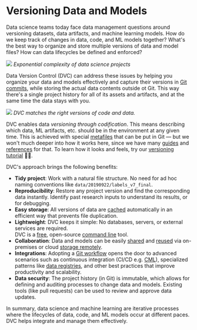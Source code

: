 # Versioning Data and Models

Data science teams today face data management questions around versioning
datasets, data artifacts, and machine learning models. How do we keep track of
changes in data, code, and ML models together? What's the best way to organize
and store multiple versions of data and model files? How can data lifecycles be
defined and enforced?

![](/img/data-ver-complex.png) _Exponential complexity of data science projects_

Data Version Control (DVC) can address these issues by helping you organize your
data and models effectively and capture their versions in
[Git commits](<(https://git-scm.com/book/en/v2/Git-Basics-Recording-Changes-to-the-Repository)>),
while storing the actual data contents outside ot Git. This way there's a single
project history for all of its assets and artifacts, and at the same time the
data stays with you.

![](/img/project-versions.png) _DVC matches the right versions of code and
data._

DVC enables data _versioning through codification_. This means describing which
data, ML artifacts, etc. should be in the environment at any given time. This is
achieved with special [metafiles](/doc/user-guide/dvc-files-and-directories)
that can be put in Git — but we won't much deeper into how it works here, since
we have many [guides](/doc/user-guide) and [references](/doc/command-reference)
for that. To learn how it looks and feels, try our
[versioning tutorial](/doc/use-cases/versioning-data-and-model-files/tutorial)
👩‍💻.

DVC's approach brings the following benefits:

- **Tidy project**: Work with a natural file structure. No need for ad hoc
  naming conventions like `data/20190922/labels_v7_final`.
- **Reproducibility**: Restore any project version and find the corresponding
  data instantly. Identify past research inputs to understand its results, or
  for debugging.
- **Easy storage**: All versions of data are
  [cached](/doc/user-guide/dvc-files-and-directories#structure-of-the-cache-directory)
  automatically in an efficient way that prevents file duplication.
- **Lightweight**: DVC keeps it simple: No databases, servers, or external
  services are required.<br/> DVC is a
  [free](https://github.com/iterative/dvc/blob/master/LICENSE), open-source
  [command line](/doc/command-reference) tool.
- **Collaboration**: Data and models can be easily
  [shared](/doc/use-cases/sharing-data-and-model-files) and
  [reused](/doc/start/data-access) via on-premises or cloud
  [storage remotely](/doc/command-reference/remote).
- **Integrations**: Adopting a
  [Git workflow](https://about.gitlab.com/topics/version-control/what-is-git-workflow/)
  opens the door to advanced scenarios such as continuous integration (CI/CD
  e.g. [CML](https://cml.dev/)), specialized patterns like
  [data registries](/doc/use-cases/data-registries), and other best practices
  that improve productivity and scalability.
- **Data security**: The project history (in Git) is immutable, which allows for
  defining and auditing processes to change data and models. Existing tools
  (like pull requests) can be used to review and approve data updates.

In summary, data science and machine learning are iterative processes where the
lifecycles of data, code, and ML models occur at different paces. DVC helps
integrate and manage them effectively.
